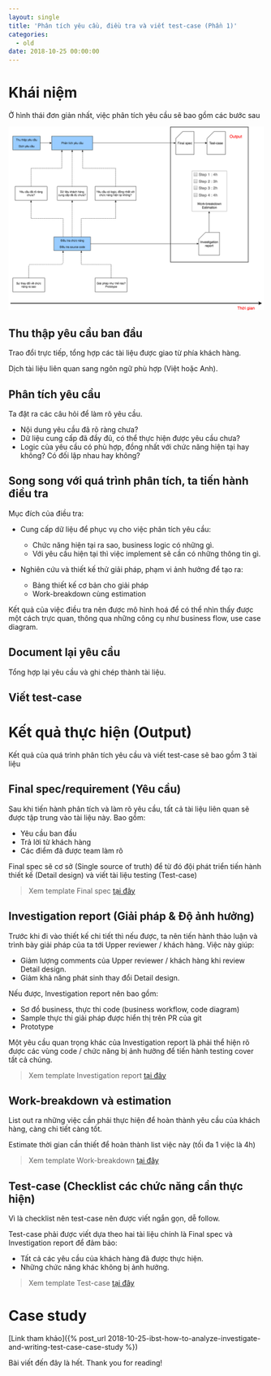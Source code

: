 ```yaml
---
layout: single
title: 'Phân tích yêu cầu, điều tra và viết test-case (Phần 1)'
categories:
  - old
date: 2018-10-25 00:00:00
---
```


# Khái niệm

Ở hình thái đơn giản nhất, việc phân tích yêu cầu sẽ bao gồm các bước sau

![analyze investigate test-case](/assets/ibst/analyze-investigate-test-case.png)

## Thu thập yêu cầu ban đầu

Trao đổi trực tiếp, tổng hợp các tài liệu được giao từ phía khách hàng.

Dịch tài liệu liên quan sang ngôn ngữ phù hợp (Việt hoặc Anh).

## Phân tích yêu cầu

Ta đặt ra các câu hỏi để làm rõ yêu cầu.

- Nội dung yêu cầu đã rõ ràng chưa?
- Dữ liệu cung cấp đã đầy đủ, có thể thực hiện được yêu cầu chưa?
- Logic của yêu cầu có phù hợp, đồng nhất với chức năng hiện tại hay không? Có đối lập nhau hay không?

## Song song với quá trình phân tích, ta tiến hành điều tra

Mục đích của điều tra:

- Cung cấp dữ liệu để phục vụ cho việc phân tích yêu cầu:
  - Chức năng hiện tại ra sao, business logic có những gì.
  - Với yêu cầu hiện tại thì việc implement sẽ cần có những thông tin gì.

- Nghiên cứu và thiết kế thử giải pháp, phạm vi ảnh hưởng để tạo ra:
  - Bảng thiết kế cơ bản cho giải pháp
  - Work-breakdown cùng estimation

Kết quả của việc điều tra nên được mô hình hoá để có thể nhìn thấy được một cách trực quan, thông qua những công cụ như business flow, use case diagram.

## Document lại yêu cầu

Tổng hợp lại yêu cầu và ghi chép thành tài liệu.

## Viết test-case

# Kết quả thực hiện (Output)

Kết quả của quá trình phân tích yêu cầu và viết test-case sẽ bao gồm 3 tài liệu

## Final spec/requirement (Yêu cầu)

Sau khi tiến hành phân tích và làm rõ yêu cầu, tất cả tài liệu liên quan sẽ được tập trung vào tài liệu này. Bao gồm:

- Yêu cầu ban đầu
- Trả lời từ khách hàng
- Các điểm đã được team làm rõ

Final spec sẽ cơ sở (Single source of truth) để từ đó đội phát triển tiến hành thiết kế (Detail design) và viết tài liệu testing (Test-case)

> Xem template Final spec [tại đây](https://github.com/kaitks/kaitks.github.io/wiki/%5BTemplate%5D-Final-spec)

## Investigation report (Giải pháp & Độ ảnh hưởng)

Trước khi đi vào thiết kế chi tiết thì nếu được, ta nên tiến hành thảo luận và trình bày giải pháp của ta tới Upper reviewer / khách hàng. Việc này giúp:

- Giảm lượng comments của Upper reviewer / khách hàng khi review Detail design.
- Giảm khả năng phát sinh thay đổi Detail design.

Nếu được, Investigation report nên bao gồm:

- Sơ đồ business, thực thi code (business workflow, code diagram)
- Sample thực thi giải pháp được hiển thị trên PR của git
- Prototype

Một yêu cầu quan trọng khác của Investigation report là phải thể hiện rõ được các vùng code / chức năng bị ảnh hưởng để tiến hành testing cover tất cả chúng.

> Xem template Investigation report [tại đây](https://github.com/kaitks/kaitks.github.io/wiki/%5BTemplate%5D-Investigation-report)

## Work-breakdown và estimation

List out ra những việc cần phải thực hiện để hoàn thành yêu cầu của khách hàng, càng chi tiết càng tốt.

Estimate thời gian cần thiết để hoàn thành list việc này (tối đa 1 việc là 4h)

> Xem template Work-breakdown [tại đây](https://github.com/kaitks/kaitks.github.io/issues/1#issuecomment-431753770)

## Test-case (Checklist các chức năng cần thực hiện)

Vì là checklist nên test-case nên được viết ngắn gọn, dễ follow.

Test-case phải được viết dựa theo hai tài liệu chính là Final spec và Investigation report để đảm bảo:

- Tất cả các yêu cầu của khách hàng đã được thực hiện.
- Những chức năng khác không bị ảnh hưởng.

> Xem template Test-case [tại đây](https://github.com/kaitks/kaitks.github.io/wiki/%5BTemplate%5D-Test-case)

# Case study

[Link tham khảo]({% post_url 2018-10-25-ibst-how-to-analyze-investigate-and-writing-test-case-case-study %})

Bài viết đến đây là hết. Thank you for reading!
